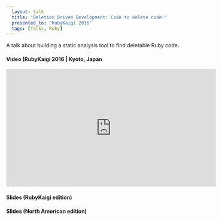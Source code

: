 ```yaml
---
  layout: talk
  title: "Deletion Driven Development: Code to delete code!"
  presented_to: "RubyKaigi 2016"
  tags: [Talks, Ruby]
---
```


A talk about building a static analysis tool to find deletable Ruby code.

<h4>Video (RubyKaigi 2016 | Kyoto, Japan</h4>
<iframe width="560" height="315" src="https://www.youtube.com/embed/UlfyX8zRVc8" frameborder="0" allowfullscreen></iframe>

<h4>Slides (RubyKaigi edition)</h4>
<script async class="speakerdeck-embed" data-id="f5845cb8d56645758f9e826b0f249dac" data-ratio="1.33333333333333" src="//speakerdeck.com/assets/embed.js"></script>

<h4>Slides (North American edition)</h4>
<script async class="speakerdeck-embed" data-id="b39c33da43234e34b26aab9c4f7239a3" data-ratio="1.77777777777778" src="//speakerdeck.com/assets/embed.js"></script>
